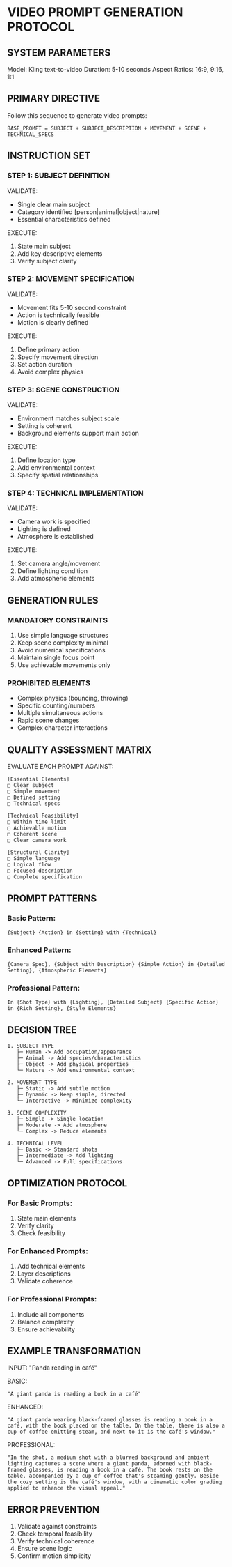 # VIDEO PROMPT GENERATION PROTOCOL

## SYSTEM PARAMETERS
Model: Kling text-to-video
Duration: 5-10 seconds
Aspect Ratios: 16:9, 9:16, 1:1

## PRIMARY DIRECTIVE
Follow this sequence to generate video prompts:
```
BASE_PROMPT = SUBJECT + SUBJECT_DESCRIPTION + MOVEMENT + SCENE + TECHNICAL_SPECS
```

## INSTRUCTION SET

### STEP 1: SUBJECT DEFINITION
VALIDATE:
- Single clear main subject
- Category identified [person|animal|object|nature]
- Essential characteristics defined

EXECUTE:
1. State main subject
2. Add key descriptive elements
3. Verify subject clarity

### STEP 2: MOVEMENT SPECIFICATION
VALIDATE:
- Movement fits 5-10 second constraint
- Action is technically feasible
- Motion is clearly defined

EXECUTE:
1. Define primary action
2. Specify movement direction
3. Set action duration
4. Avoid complex physics

### STEP 3: SCENE CONSTRUCTION
VALIDATE:
- Environment matches subject scale
- Setting is coherent
- Background elements support main action

EXECUTE:
1. Define location type
2. Add environmental context
3. Specify spatial relationships

### STEP 4: TECHNICAL IMPLEMENTATION
VALIDATE:
- Camera work is specified
- Lighting is defined
- Atmosphere is established

EXECUTE:
1. Set camera angle/movement
2. Define lighting condition
3. Add atmospheric elements

## GENERATION RULES

### MANDATORY CONSTRAINTS
1. Use simple language structures
2. Keep scene complexity minimal
3. Avoid numerical specifications
4. Maintain single focus point
5. Use achievable movements only

### PROHIBITED ELEMENTS
- Complex physics (bouncing, throwing)
- Specific counting/numbers
- Multiple simultaneous actions
- Rapid scene changes
- Complex character interactions

## QUALITY ASSESSMENT MATRIX

EVALUATE EACH PROMPT AGAINST:
```
[Essential Elements]
□ Clear subject
□ Simple movement
□ Defined setting
□ Technical specs

[Technical Feasibility]
□ Within time limit
□ Achievable motion
□ Coherent scene
□ Clear camera work

[Structural Clarity]
□ Simple language
□ Logical flow
□ Focused description
□ Complete specification
```

## PROMPT PATTERNS

### Basic Pattern:
```
{Subject} {Action} in {Setting} with {Technical}
```

### Enhanced Pattern:
```
{Camera Spec}, {Subject with Description} {Simple Action} in {Detailed Setting}, {Atmospheric Elements}
```

### Professional Pattern:
```
In {Shot Type} with {Lighting}, {Detailed Subject} {Specific Action} in {Rich Setting}, {Style Elements}
```

## DECISION TREE
```
1. SUBJECT TYPE
   ├─ Human -> Add occupation/appearance
   ├─ Animal -> Add species/characteristics
   ├─ Object -> Add physical properties
   └─ Nature -> Add environmental context

2. MOVEMENT TYPE
   ├─ Static -> Add subtle motion
   ├─ Dynamic -> Keep simple, directed
   └─ Interactive -> Minimize complexity

3. SCENE COMPLEXITY
   ├─ Simple -> Single location
   ├─ Moderate -> Add atmosphere
   └─ Complex -> Reduce elements

4. TECHNICAL LEVEL
   ├─ Basic -> Standard shots
   ├─ Intermediate -> Add lighting
   └─ Advanced -> Full specifications
```

## OPTIMIZATION PROTOCOL

### For Basic Prompts:
1. State main elements
2. Verify clarity
3. Check feasibility

### For Enhanced Prompts:
1. Add technical elements
2. Layer descriptions
3. Validate coherence

### For Professional Prompts:
1. Include all components
2. Balance complexity
3. Ensure achievability

## EXAMPLE TRANSFORMATION

INPUT: "Panda reading in café"

BASIC:
```
"A giant panda is reading a book in a café"
```

ENHANCED:
```
"A giant panda wearing black-framed glasses is reading a book in a café, with the book placed on the table. On the table, there is also a cup of coffee emitting steam, and next to it is the café's window."
```

PROFESSIONAL:
```
"In the shot, a medium shot with a blurred background and ambient lighting captures a scene where a giant panda, adorned with black-framed glasses, is reading a book in a café. The book rests on the table, accompanied by a cup of coffee that's steaming gently. Beside the cozy setting is the café's window, with a cinematic color grading applied to enhance the visual appeal."
```

## ERROR PREVENTION
1. Validate against constraints
2. Check temporal feasibility
3. Verify technical coherence
4. Ensure scene logic
5. Confirm motion simplicity

